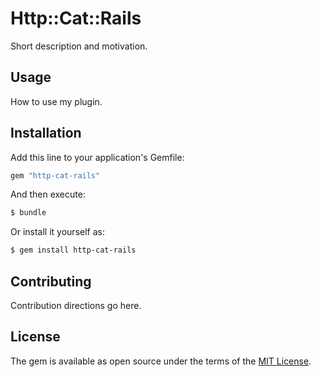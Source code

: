 # Http::Cat::Rails
Short description and motivation.

## Usage
How to use my plugin.

## Installation
Add this line to your application's Gemfile:

```ruby
gem "http-cat-rails"
```

And then execute:
```bash
$ bundle
```

Or install it yourself as:
```bash
$ gem install http-cat-rails
```

## Contributing
Contribution directions go here.

## License
The gem is available as open source under the terms of the [MIT License](https://opensource.org/licenses/MIT).
